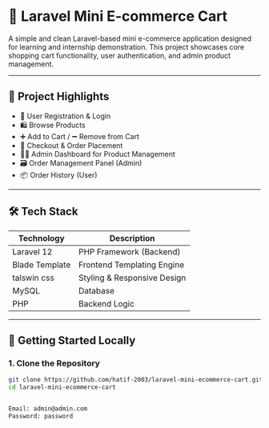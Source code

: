 # 🛒 Laravel Mini E-commerce Cart

A simple and clean Laravel-based mini e-commerce application designed for learning and internship demonstration. This project showcases core shopping cart functionality, user authentication, and admin product management.

---

## 📌 Project Highlights

- 🔐 User Registration & Login
- 🛍️ Browse Products
- ➕ Add to Cart / ➖ Remove from Cart
- 🧾 Checkout & Order Placement
- 🧑‍💼 Admin Dashboard for Product Management
- 🗃️ Order Management Panel (Admin)
- 📦 Order History (User)

---

## 🛠️ Tech Stack

| Technology      | Description                      |
|----------------|----------------------------------|
| Laravel 12      | PHP Framework (Backend)          |
| Blade Template | Frontend Templating Engine        |
| talswin css    | Styling & Responsive Design       |
| MySQL          | Database                          |
| PHP            | Backend Logic                     |

---

## 🚀 Getting Started Locally

### 1. Clone the Repository

```bash
git clone https://github.com/hatif-2003/laravel-mini-ecommerce-cart.git
cd laravel-mini-ecommerce-cart


Email: admin@admin.com
Password: password



